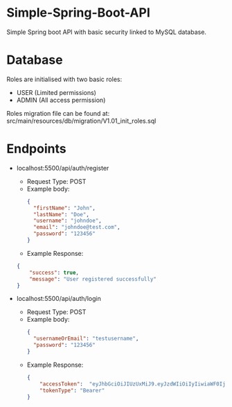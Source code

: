# Simple-Spring-Boot-API
Simple Spring boot API with basic security linked to MySQL database.


# Database
Roles are initialised with two basic roles:
- USER (Limited permissions)
- ADMIN (All access permission)

Roles migration file can be found at: src/main/resources/db/migration/V1.01_init_roles.sql

# Endpoints
- localhost:5500/api/auth/register    
  - Request Type: POST
  - Example body:
     ```json
     {
	   "firstName": "John",
	   "lastName": "Doe",
	   "username": "johndoe",
	   "email": "johndoe@test.com",
	   "password": "123456"
     }
     ```
   - Example Response:
   ```json
   {
       "success": true,
       "message": "User registered successfully"
   }
   ```

- localhost:5500/api/auth/login
  - Request Type: POST
  - Example body:
    ```json
    {
	  "usernameOrEmail": "testusername",
	  "password": "123456"
    }
    ```
  - Example Response:
    ```json
    {
        "accessToken":  "eyJhbGciOiJIUzUxMiJ9.eyJzdWIiOiIyIiwiaWF0IjoxNTQ4MDE4OTEyLCJleHAiOjE1NDg2MjM3MTJ9.JafFrznRzInlNWh6hLILyD3pvPXSRq862vVHKaq5ATwP6wGF_S-pS9RuZ2XwZKATlwDeEIlMzHfcLLusdHSriQ",
        "tokenType": "Bearer"
    }
    ```
